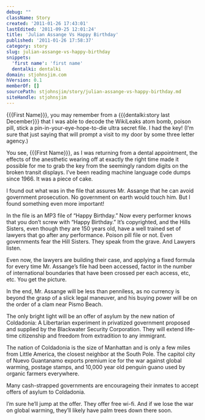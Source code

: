 ```yaml
---
debug: ""
className: Story
created: '2011-01-26 17:43:01'
lastEdited: '2011-09-25 12:01:24'
title: 'Julian Assange Vs Happy Birthday'
published: '2011-01-26 17:58:37'
category: story
slug: julian-assange-vs-happy-birthday
snippets:
  'first name': 'first name'
  dentalki: dentalki
domain: stjohnsjim.com
hVersion: 0.1
memberOf: []
sourcePath: stjohnsjim/story/julian-assange-vs-happy-birthday.md
siteHandle: stjohnsjim
---
```

{{{First Name}}}, you may remember from a {{{dentalki:story last December}}} that I was able to decode the WikiLeaks atom bomb, poison pill, stick a pin-in-your-eye-hope-to-die ultra secret file. I had the key! (I’m sure that just saying that will prompt a visit to my door by some three letter agency.)

You see, {{{First Name}}}, as I was returning from a dental appointment, the effects of the anesthetic wearing off at exactly the right time made it possible for me to grab the key from the seemingly random digits on the broken transit displays. I’ve been reading machine language code dumps since 1966. It was a piece of cake.

I found out what was in the file that assures Mr. Assange that he can avoid government prosecution. No government on earth would touch him. But I found something even more important!

In the file is an MP3 file of “Happy Birthday.” Now every performer knows that you don’t screw with “Happy Birthday.” It’s copyrighted, and the Hills Sisters, even though they are 150 years old, have a well trained set of lawyers that go after any performance. Poison pill file or not. Even governments fear the Hill Sisters. They speak from the grave. And Lawyers listen.

Even now, the lawyers are building their case, and applying a fixed formula for every time Mr. Assange’s file had been accessed, factor in the number of international boundaries that have been crossed per each access, etc, etc. You get the picture.

In the end, Mr. Assange will be less than penniless, as no currency is beyond the grasp of a slick legal maneuver, and his buying power will be on the order of a clam near Pismo Beach.

The only bright light will be an offer of asylum by the new nation of Coldadonia: A Libertarian experiment in privatized government proposed and supplied by the Blackwater Security Corporation. They will extend life-time citizenship and freedom from extradition to any immigrant.

The nation of Coldadonia is the size of Manhattan and is only a few miles from Little America, the closest neighbor at the South Pole. The capitol city of Nuevo Guantanamo exports premium ice for the war against global warming, postage stamps, and 10,000 year old penguin guano used by organic farmers everywhere.

Many cash-strapped governments are encourageing their inmates to accept offers of asylum to Coldadonia.

I’m sure he’ll jump at the offer. They offer free wi-fi. And if we lose the war on global warming, they’ll likely have palm trees down there soon.


